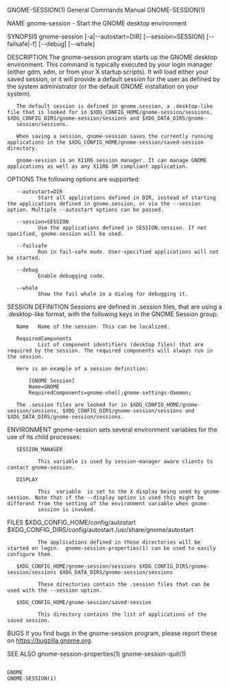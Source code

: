 GNOME-SESSION(1)                                                                           General Commands Manual                                                                           GNOME-SESSION(1)

NAME
       gnome-session - Start the GNOME desktop environment

SYNOPSIS
       gnome-session [-a|--autostart=DIR] [--session=SESSION] [--failsafe|-f] [--debug] [--whale]

DESCRIPTION
       The  gnome-session  program  starts  up the GNOME desktop environment. This command is typically executed by your login manager (either gdm, xdm, or from your X startup scripts). It will load either
       your saved session, or it will provide a default session for the user as defined by the system administrator (or the default GNOME installation on your system).

       The default session is defined in gnome.session, a .desktop-like file that is looked for in $XDG_CONFIG_HOME/gnome-session/sessions, $XDG_CONFIG_DIRS/gnome-session/sessions and $XDG_DATA_DIRS/gnome-
       session/sessions.

       When saving a session, gnome-session saves the currently running applications in the $XDG_CONFIG_HOME/gnome-session/saved-session directory.

       gnome-session is an X11R6 session manager. It can manage GNOME applications as well as any X11R6 SM compliant application.

OPTIONS
       The following options are supported:

       --autostart=DIR
              Start all applications defined in DIR, instead of starting the applications defined in gnome.session, or via the --session option. Multiple --autostart options can be passed.

       --session=SESSION
              Use the applications defined in SESSION.session. If not specified, gnome.session will be used.

       --failsafe
              Run in fail-safe mode. User-specified applications will not be started.

       --debug
              Enable debugging code.

       --whale
              Show the fail whale in a dialog for debugging it.

SESSION DEFINITION
       Sessions are defined in .session files, that are using a .desktop-like format, with the following keys in the GNOME Session group:

       Name   Name of the session. This can be localized.

       RequiredComponents
              List of component identifiers (desktop files) that are required by the session. The required components will always run in the session.

       Here is an example of a session definition:

           [GNOME Session]
           Name=GNOME
           RequiredComponents=gnome-shell;gnome-settings-daemon;

       The .session files are looked for in $XDG_CONFIG_HOME/gnome-session/sessions, $XDG_CONFIG_DIRS/gnome-session/sessions and $XDG_DATA_DIRS/gnome-session/sessions.

ENVIRONMENT
       gnome-session sets several environment variables for the use of its child processes:

       SESSION_MANAGER

              This variable is used by session-manager aware clients to contact gnome-session.

       DISPLAY

              This  variable  is set to the X display being used by gnome-session. Note that if the --display option is used this might be different from the setting of the environment variable when gnome-
              session is invoked.

FILES
       $XDG_CONFIG_HOME/config/autostart $XDG_CONFIG_DIRS/config/autostart /usr/share/gnome/autostart

              The applications defined in those directories will be started on login.  gnome-session-properties(1) can be used to easily configure them.

       $XDG_CONFIG_HOME/gnome-session/sessions $XDG_CONFIG_DIRS/gnome-session/sessions $XDG_DATA_DIRS/gnome-session/sessions

              These directories contain the .session files that can be used with the --session option.

       $XDG_CONFIG_HOME/gnome-session/saved-session

              This directory contains the list of applications of the saved session.

BUGS
       If you find bugs in the gnome-session program, please report these on https://bugzilla.gnome.org.

SEE ALSO
       gnome-session-properties(1) gnome-session-quit(1)

                                                                                                    GNOME                                                                                    GNOME-SESSION(1)
